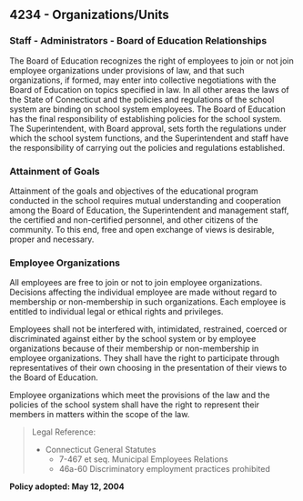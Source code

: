 ## 4234 - Organizations/Units

### Staff - Administrators - Board of Education Relationships

The Board of Education recognizes the right of employees to join or not join employee organizations under provisions of law, and that such organizations, if formed, may enter into collective negotiations with the Board of Education on topics specified in law. In all other areas the laws of the State of Connecticut and the policies and regulations of the school system are binding on school system employees. The Board of Education has the final responsibility of establishing policies for the school system. The Superintendent, with Board approval, sets forth the regulations under which the school system functions, and the Superintendent and staff have the responsibility of carrying out the policies and regulations established.

### Attainment of Goals

Attainment of the goals and objectives of the educational program conducted in the school requires mutual understanding and cooperation among the Board of Education, the Superintendent and management staff, the certified and non-certified personnel, and other citizens of the community.  To this end, free and open exchange of views is desirable, proper and necessary.

### Employee Organizations

All employees are free to join or not to join employee organizations. Decisions affecting the individual employee are made without regard to membership or non-membership in such organizations.  Each employee is entitled to individual legal or ethical rights and privileges.

Employees shall not be interfered with, intimidated, restrained, coerced or discriminated against either by the school system or by employee organizations because of their membership or non-membership in employee organizations. They shall have the right to participate through representatives of their own choosing in the presentation of their views to the Board of Education.

Employee organizations which meet the provisions of the law and the policies of the school system shall have the right to represent their members in matters within the scope of the law.

> Legal Reference: 
> 
> * Connecticut General Statutes
>   * 7-467 et seq. Municipal Employees Relations
>   * 46a-60 Discriminatory employment practices prohibited

**Policy adopted:  May 12, 2004**

